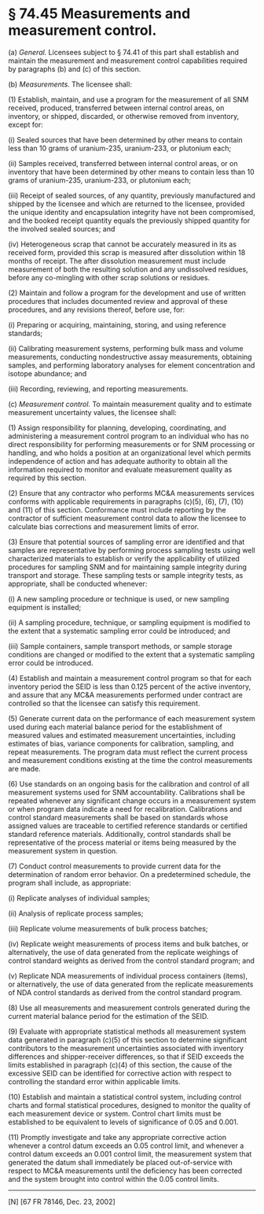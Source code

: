 # § 74.45   Measurements and measurement control.

(a) *General.* Licensees subject to § 74.41 of this part shall establish and maintain the measurement and measurement control capabilities required by paragraphs (b) and (c) of this section. 


(b) *Measurements.* The licensee shall: 


(1) Establish, maintain, and use a program for the measurement of all SNM received, produced, transferred between internal control areas, on inventory, or shipped, discarded, or otherwise removed from inventory, except for: 


(i) Sealed sources that have been determined by other means to contain less than 10 grams of uranium-235, uranium-233, or plutonium each; 


(ii) Samples received, transferred between internal control areas, or on inventory that have been determined by other means to contain less than 10 grams of uranium-235, uranium-233, or plutonium each; 


(iii) Receipt of sealed sources, of any quantity, previously manufactured and shipped by the licensee and which are returned to the licensee, provided the unique identity and encapsulation integrity have not been compromised, and the booked receipt quantity equals the previously shipped quantity for the involved sealed sources; and 


(iv) Heterogeneous scrap that cannot be accurately measured in its as received form, provided this scrap is measured after dissolution within 18 months of receipt. The after dissolution measurement must include measurement of both the resulting solution and any undissolved residues, before any co-mingling with other scrap solutions or residues. 


(2) Maintain and follow a program for the development and use of written procedures that includes documented review and approval of these procedures, and any revisions thereof, before use, for: 


(i) Preparing or acquiring, maintaining, storing, and using reference standards; 


(ii) Calibrating measurement systems, performing bulk mass and volume measurements, conducting nondestructive assay measurements, obtaining samples, and performing laboratory analyses for element concentration and isotope abundance; and 


(iii) Recording, reviewing, and reporting measurements. 


(c) *Measurement control.* To maintain measurement quality and to estimate measurement uncertainty values, the licensee shall: 


(1) Assign responsibility for planning, developing, coordinating, and administering a measurement control program to an individual who has no direct responsibility for performing measurements or for SNM processing or handling, and who holds a position at an organizational level which permits independence of action and has adequate authority to obtain all the information required to monitor and evaluate measurement quality as required by this section. 


(2) Ensure that any contractor who performs MC&A measurements services conforms with applicable requirements in paragraphs (c)(5), (6), (7), (10) and (11) of this section. Conformance must include reporting by the contractor of sufficient measurement control data to allow the licensee to calculate bias corrections and measurement limits of error. 


(3) Ensure that potential sources of sampling error are identified and that samples are representative by performing process sampling tests using well characterized materials to establish or verify the applicability of utilized procedures for sampling SNM and for maintaining sample integrity during transport and storage. These sampling tests or sample integrity tests, as appropriate, shall be conducted whenever: 


(i) A new sampling procedure or technique is used, or new sampling equipment is installed; 


(ii) A sampling procedure, technique, or sampling equipment is modified to the extent that a systematic sampling error could be introduced; and 


(iii) Sample containers, sample transport methods, or sample storage conditions are changed or modified to the extent that a systematic sampling error could be introduced. 


(4) Establish and maintain a measurement control program so that for each inventory period the SEID is less than 0.125 percent of the active inventory, and assure that any MC&A measurements performed under contract are controlled so that the licensee can satisfy this requirement. 


(5) Generate current data on the performance of each measurement system used during each material balance period for the establishment of measured values and estimated measurement uncertainties, including estimates of bias, variance components for calibration, sampling, and repeat measurements. The program data must reflect the current process and measurement conditions existing at the time the control measurements are made. 


(6) Use standards on an ongoing basis for the calibration and control of all measurement systems used for SNM accountability. Calibrations shall be repeated whenever any significant change occurs in a measurement system or when program data indicate a need for recalibration. Calibrations and control standard measurements shall be based on standards whose assigned values are traceable to certified reference standards or certified standard reference materials. Additionally, control standards shall be representative of the process material or items being measured by the measurement system in question. 


(7) Conduct control measurements to provide current data for the determination of random error behavior. On a predetermined schedule, the program shall include, as appropriate: 


(i) Replicate analyses of individual samples; 


(ii) Analysis of replicate process samples; 


(iii) Replicate volume measurements of bulk process batches; 


(iv) Replicate weight measurements of process items and bulk batches, or alternatively, the use of data generated from the replicate weighings of control standard weights as derived from the control standard program; and 


(v) Replicate NDA measurements of individual process containers (items), or alternatively, the use of data generated from the replicate measurements of NDA control standards as derived from the control standard program. 


(8) Use all measurements and measurement controls generated during the current material balance period for the estimation of the SEID. 


(9) Evaluate with appropriate statistical methods all measurement system data generated in paragraph (c)(5) of this section to determine significant contributors to the measurement uncertainties associated with inventory differences and shipper-receiver differences, so that if SEID exceeds the limits established in paragraph (c)(4) of this section, the cause of the excessive SEID can be identified for corrective action with respect to controlling the standard error within applicable limits. 


(10) Establish and maintain a statistical control system, including control charts and formal statistical procedures, designed to monitor the quality of each measurement device or system. Control chart limits must be established to be equivalent to levels of significance of 0.05 and 0.001. 


(11) Promptly investigate and take any appropriate corrective action whenever a control datum exceeds an 0.05 control limit, and whenever a control datum exceeds an 0.001 control limit, the measurement system that generated the datum shall immediately be placed out-of-service with respect to MC&A measurements until the deficiency has been corrected and the system brought into control within the 0.05 control limits.



---

[N] [67 FR 78146, Dec. 23, 2002]




